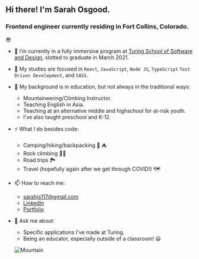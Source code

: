 ## Hi there! I'm Sarah Osgood.

### Frontend engineer currently residing in Fort Collins, Colorado.

😎

- 🔭  I’m currently in a fully immersive program at [Turing School of Software and Design](https://frontend.turing.io/), slotted to graduate in March 2021.
- 🌱 My studies are focused in `React`, `JavaScript`, `Node JS`, `TypeScript` `Test Driven Develepment`, and `SASS`.

- 🧳  My background is in education, but not always in the traditional ways:
  - Mountaineering/Climbing Instructor.
  - Teaching English in Asia.
  - Teaching at an alternative middle and highschool for at-risk youth.
  - I've also taught preschool and K-12.
  
- ⚡  What I do besides code:
  - Camping/hiking/backpacking 🥾 ⛺️
  - Rock climbing 🧗‍♀️
  - Road trips 🏞
  - Travel (hopefully again after we get through COVID!) 🗺


- 📫  How to reach me: 
  - sarahjs117@gmail.com
  - [LinkedIn](https://www.linkedin.com/in/sarahosgood/)
  - [Portfolio](https://alumni.turing.io/alumni/sarah-osgood)
  
- 💬  Ask me about:
  - Specific applications I've made at Turing.
  - Being an educator, especially outside of a classroom! 😃 
  
  ![Mountain](https://media.giphy.com/media/2csuIJj6TmuKA/giphy.gif)
